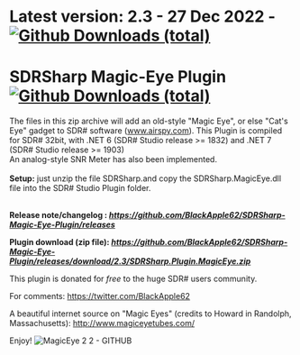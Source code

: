 # Latest version: 2.3 - 27 Dec 2022 - [![Github Downloads (total)](https://img.shields.io/github/downloads/BlackApple62/SDRSharp-Magic-Eye-Plugin/2.3/total.svg)]()
  
# SDRSharp Magic-Eye Plugin [![Github Downloads (total)](https://img.shields.io/github/downloads/BlackApple62/SDRSharp-Magic-Eye-Plugin/total.svg)]()

The files in this zip archive will add an old-style "Magic Eye", or else "Cat's Eye" gadget to SDR# software (www.airspy.com).
This Plugin is compiled for SDR# 32bit, with .NET 6 (SDR# Studio release >= 1832) and .NET 7 (SDR# Studio release >= 1903)
<br>An analog-style SNR Meter has also been implemented.<br><br>**Setup:** just unzip the file SDRSharp.and copy the SDRSharp.MagicEye.dll file into the SDR# Studio Plugin folder.<br><br>



**Release note/changelog : _https://github.com/BlackApple62/SDRSharp-Magic-Eye-Plugin/releases_**

**Plugin download (zip file): _https://github.com/BlackApple62/SDRSharp-Magic-Eye-Plugin/releases/download/2.3/SDRSharp.Plugin.MagicEye.zip_**

This plugin is donated for *free* to the huge SDR# users community.<br>

For comments: https://twitter.com/BlackApple62

A beautiful internet source on "Magic Eyes" (credits to Howard in Randolph, Massachusetts): http://www.magiceyetubes.com/

Enjoy!
![MagicEye 2 2 - GITHUB](https://user-images.githubusercontent.com/47506878/195413507-faa9ff9d-91e0-4f6f-b38b-211382417aa7.png)

